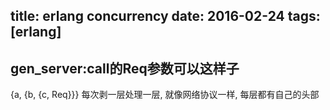 title: erlang concurrency
date: 2016-02-24
tags: [erlang]
---

## gen_server:call的Req参数可以这样子
{a, {b, {c, Req}}}
每次剥一层处理一层,
就像网络协议一样, 每层都有自己的头部


